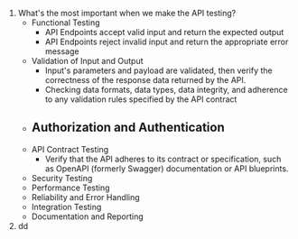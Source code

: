 1. What's the most important when we make the API testing?
   - Functional Testing
     - API Endpoints accept valid input and return the expected output
     - API Endpoints reject invalid input and return the appropriate error message
   - Validation of Input and Output
     - Input's parameters and payload are validated, then verify the correctness of the response data returned by the API.
     - Checking data formats, data types, data integrity, and adherence to any validation rules specified by the API contract
   - Authorization and Authentication
     - 
   - API Contract Testing
     - Verify that the API adheres to its contract or specification, such as OpenAPI (formerly Swagger) documentation or API blueprints. 
   - Security Testing
   - Performance Testing
   - Reliability and Error Handling
   - Integration Testing
   - Documentation and Reporting
2. dd


